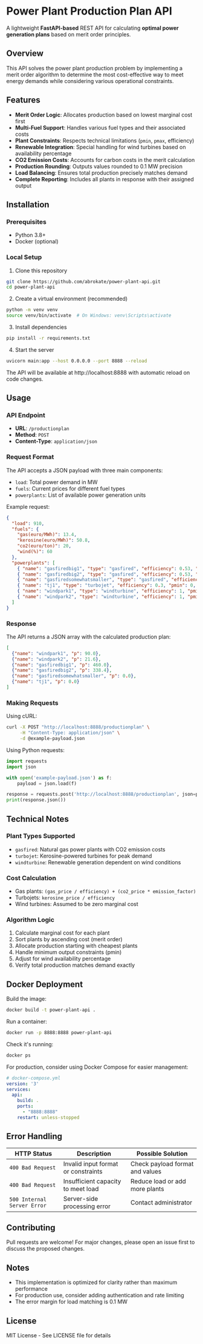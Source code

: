 # Power Plant Production Plan API

A lightweight **FastAPI-based** REST API for calculating **optimal power generation plans** based on merit order principles.

## Overview
This API solves the power plant production problem by implementing a merit order algorithm to determine the most cost-effective way to meet energy demands while considering various operational constraints.

## Features
- **Merit Order Logic**: Allocates production based on lowest marginal cost first
- **Multi-Fuel Support**: Handles various fuel types and their associated costs
- **Plant Constraints**: Respects technical limitations (`pmin`, `pmax`, efficiency)
- **Renewable Integration**: Special handling for wind turbines based on availability percentage
- **CO2 Emission Costs**: Accounts for carbon costs in the merit calculation
- **Production Rounding**: Outputs values rounded to 0.1 MW precision
- **Load Balancing**: Ensures total production precisely matches demand
- **Complete Reporting**: Includes all plants in response with their assigned output

## Installation

### Prerequisites
- Python 3.8+
- Docker (optional)

### Local Setup
1. Clone this repository
```bash
git clone https://github.com/abrokate/power-plant-api.git
cd power-plant-api
```

2. Create a virtual environment (recommended)
```bash
python -m venv venv
source venv/bin/activate  # On Windows: venv\Scripts\activate
```

3. Install dependencies
```bash
pip install -r requirements.txt
```

4. Start the server
```bash
uvicorn main:app --host 0.0.0.0 --port 8888 --reload
```

The API will be available at http://localhost:8888 with automatic reload on code changes.

## Usage

### API Endpoint
- **URL**: `/productionplan`
- **Method**: `POST`
- **Content-Type**: `application/json`

### Request Format
The API accepts a JSON payload with three main components:
- `load`: Total power demand in MW
- `fuels`: Current prices for different fuel types
- `powerplants`: List of available power generation units

Example request:
```json
{
  "load": 910,
  "fuels": {
    "gas(euro/MWh)": 13.4,
    "kerosine(euro/MWh)": 50.8,
    "co2(euro/ton)": 20,
    "wind(%)": 60
  },
  "powerplants": [
    { "name": "gasfiredbig1", "type": "gasfired", "efficiency": 0.53, "pmin": 100, "pmax": 460 },
    { "name": "gasfiredbig2", "type": "gasfired", "efficiency": 0.53, "pmin": 100, "pmax": 460 },
    { "name": "gasfiredsomewhatsmaller", "type": "gasfired", "efficiency": 0.37, "pmin": 40, "pmax": 210 },
    { "name": "tj1", "type": "turbojet", "efficiency": 0.3, "pmin": 0, "pmax": 16 },
    { "name": "windpark1", "type": "windturbine", "efficiency": 1, "pmin": 0, "pmax": 150 },
    { "name": "windpark2", "type": "windturbine", "efficiency": 1, "pmin": 0, "pmax": 36 }
  ]
}
```

### Response
The API returns a JSON array with the calculated production plan:

```json
[
  {"name": "windpark1", "p": 90.0},
  {"name": "windpark2", "p": 21.6},
  {"name": "gasfiredbig1", "p": 460.0},
  {"name": "gasfiredbig2", "p": 338.4},
  {"name": "gasfiredsomewhatsmaller", "p": 0.0},
  {"name": "tj1", "p": 0.0}
]
```

### Making Requests

Using cURL:
```bash
curl -X POST "http://localhost:8888/productionplan" \
     -H "Content-Type: application/json" \
     -d @example-payload.json
```

Using Python requests:
```python
import requests
import json

with open('example-payload.json') as f:
    payload = json.load(f)

response = requests.post('http://localhost:8888/productionplan', json=payload)
print(response.json())
```

## Technical Notes

### Plant Types Supported
- `gasfired`: Natural gas power plants with CO2 emission costs
- `turbojet`: Kerosine-powered turbines for peak demand
- `windturbine`: Renewable generation dependent on wind conditions

### Cost Calculation
- Gas plants: `(gas_price / efficiency) + (co2_price * emission_factor)`
- Turbojets: `kerosine_price / efficiency`
- Wind turbines: Assumed to be zero marginal cost

### Algorithm Logic
1. Calculate marginal cost for each plant
2. Sort plants by ascending cost (merit order)
3. Allocate production starting with cheapest plants
4. Handle minimum output constraints (pmin)
5. Adjust for wind availability percentage
6. Verify total production matches demand exactly

## Docker Deployment

Build the image:
```bash
docker build -t power-plant-api .
```

Run a container:
```bash
docker run -p 8888:8888 power-plant-api
```

Check it's running:
```bash
docker ps
```

For production, consider using Docker Compose for easier management:
```yaml
# docker-compose.yml
version: '3'
services:
  api:
    build: .
    ports:
      - "8888:8888"
    restart: unless-stopped
```

## Error Handling

| HTTP Status | Description | Possible Solution |
|-------------|-------------|-------------------|
| `400 Bad Request` | Invalid input format or constraints | Check payload format and values |
| `400 Bad Request` | Insufficient capacity to meet load | Reduce load or add more plants |
| `500 Internal Server Error` | Server-side processing error | Contact administrator |

## Contributing
Pull requests are welcome! For major changes, please open an issue first to discuss the proposed changes.

## Notes
- This implementation is optimized for clarity rather than maximum performance
- For production use, consider adding authentication and rate limiting
- The error margin for load matching is 0.1 MW

## License
MIT License - See LICENSE file for details

